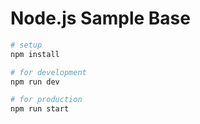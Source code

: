 Node.js Sample Base
===================

```bash
# setup
npm install

# for development
npm run dev

# for production
npm run start
```
